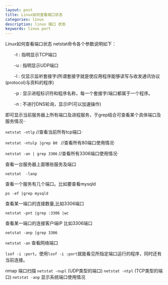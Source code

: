 ```yaml
---
layout: post
title: Linux如何查看端口状态
categories: linux
description: linux 端口 状态
keywords: linux port
---
```



Linux如何查看端口状态
netstat命令各个参数说明如下：

　　-t : 指明显示TCP端口

　　-u : 指明显示UDP端口

　　-l : 仅显示监听套接字(所谓套接字就是使应用程序能够读写与收发通讯协议(protocol)与资料的程序)

　　-p : 显示进程标识符和程序名称，每一个套接字/端口都属于一个程序。

　　-n : 不进行DNS轮询，显示IP(可以加速操作)

即可显示当前服务器上所有端口及进程服务，于grep结合可查看某个具体端口及服务情况··

`netstat -ntlp`   //查看当前所有tcp端口·

`netstat -ntulp |grep 80 `  //查看所有80端口使用情况·

`netstat -an | grep 3306`   //查看所有3306端口使用情况·

查看一台服务器上面哪些服务及端口

`netstat  -lanp`

查看一个服务有几个端口。比如要查看mysqld

`ps -ef |grep mysqld`

查看某一端口的连接数量,比如3306端口

`netstat -pnt |grep :3306 |wc`

查看某一端口的连接客户端IP 比如3306端口

`netstat -anp |grep 3306`

`netstat -an` 查看网络端口 

`lsof -i :port`，使用`lsof -i :port`就能看见所指定端口运行的程序，同时还有当前连接。 

nmap 端口扫描
`netstat -nupl`  (UDP类型的端口)
`netstat -ntpl`  (TCP类型的端口)
`netstat -anp` 显示系统端口使用情况